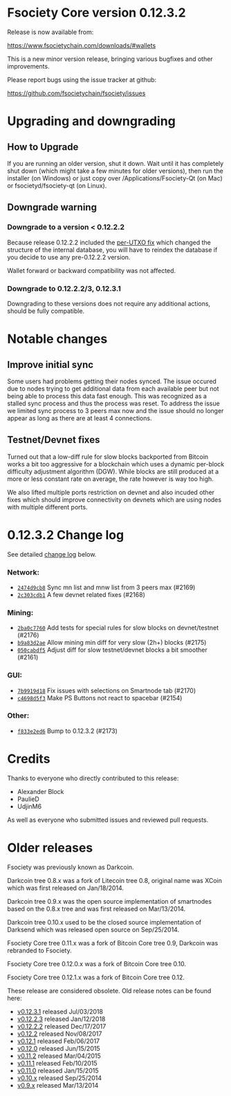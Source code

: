 Fsociety Core version 0.12.3.2
==========================

Release is now available from:

  <https://www.fsocietychain.com/downloads/#wallets>

This is a new minor version release, bringing various bugfixes and other
improvements.

Please report bugs using the issue tracker at github:

  <https://github.com/fsocietychain/fsociety/issues>


Upgrading and downgrading
=========================

How to Upgrade
--------------

If you are running an older version, shut it down. Wait until it has completely
shut down (which might take a few minutes for older versions), then run the
installer (on Windows) or just copy over /Applications/Fsociety-Qt (on Mac) or
fsocietyd/fsociety-qt (on Linux).

Downgrade warning
-----------------

### Downgrade to a version < 0.12.2.2

Because release 0.12.2.2 included the [per-UTXO fix](release-notes/fsociety/release-notes-0.12.2.2.md#per-utxo-fix)
which changed the structure of the internal database, you will have to reindex
the database if you decide to use any pre-0.12.2.2 version.

Wallet forward or backward compatibility was not affected.

### Downgrade to 0.12.2.2/3, 0.12.3.1

Downgrading to these versions does not require any additional actions, should be
fully compatible.


Notable changes
===============

Improve initial sync
--------------------

Some users had problems getting their nodes synced. The issue occured due to nodes trying to
get additional data from each available peer but not being able to process this data fast enough.
This was recognized as a stalled sync process and thus the process was reset. To address the issue
we limited sync process to 3 peers max now and the issue should no longer appear as long as there
are at least 4 connections.

Testnet/Devnet fixes
--------------------

Turned out that a low-diff rule for slow blocks backported from Bitcoin works a bit too aggressive for
a blockchain which uses a dynamic per-block difficulty adjustment algorithm (DGW). While blocks are still
produced at a more or less constant rate on average, the rate however is way too high.

We also lifted multiple ports restriction on devnet and also incuded other fixes which should improve
connectivity on devnets which are using nodes with multiple different ports.


0.12.3.2 Change log
===================

See detailed [change log](https://github.com/fsocietychain/fsociety/compare/v0.12.3.1...fsociety:v0.12.3.2) below.

### Network:
- [`2474d9cb8`](https://github.com/fsocietychain/fsociety/commit/2474d9cb8) Sync mn list and mnw list from 3 peers max (#2169)
- [`2c303cdb1`](https://github.com/fsocietychain/fsociety/commit/2c303cdb1) A few devnet related fixes (#2168)

### Mining:
- [`2ba0c7760`](https://github.com/fsocietychain/fsociety/commit/2ba0c7760) Add tests for special rules for slow blocks on devnet/testnet (#2176)
- [`b9a83d2ae`](https://github.com/fsocietychain/fsociety/commit/b9a83d2ae) Allow mining min diff for very slow (2h+) blocks (#2175)
- [`050cabdf5`](https://github.com/fsocietychain/fsociety/commit/050cabdf5) Adjust diff for slow testnet/devnet blocks a bit smoother (#2161)

### GUI:
- [`7b9919d18`](https://github.com/fsocietychain/fsociety/commit/7b9919d18) Fix issues with selections on Smartnode tab (#2170)
- [`c4698d5f3`](https://github.com/fsocietychain/fsociety/commit/c4698d5f3) Make PS Buttons not react to spacebar (#2154)

### Other:
- [`f833e2ed6`](https://github.com/fsocietychain/fsociety/commit/f833e2ed6) Bump to 0.12.3.2 (#2173)


Credits
=======

Thanks to everyone who directly contributed to this release:

- Alexander Block
- PaulieD
- UdjinM6

As well as everyone who submitted issues and reviewed pull requests.


Older releases
==============

Fsociety was previously known as Darkcoin.

Darkcoin tree 0.8.x was a fork of Litecoin tree 0.8, original name was XCoin
which was first released on Jan/18/2014.

Darkcoin tree 0.9.x was the open source implementation of smartnodes based on
the 0.8.x tree and was first released on Mar/13/2014.

Darkcoin tree 0.10.x used to be the closed source implementation of Darksend
which was released open source on Sep/25/2014.

Fsociety Core tree 0.11.x was a fork of Bitcoin Core tree 0.9,
Darkcoin was rebranded to Fsociety.

Fsociety Core tree 0.12.0.x was a fork of Bitcoin Core tree 0.10.

Fsociety Core tree 0.12.1.x was a fork of Bitcoin Core tree 0.12.

These release are considered obsolete. Old release notes can be found here:

- [v0.12.3.1](https://github.com/fsocietychain/fsociety/blob/master/doc/release-notes/fsociety/release-notes-0.12.3.1.md) released Jul/03/2018
- [v0.12.2.3](https://github.com/fsocietychain/fsociety/blob/master/doc/release-notes/fsociety/release-notes-0.12.2.3.md) released Jan/12/2018
- [v0.12.2.2](https://github.com/fsocietychain/fsociety/blob/master/doc/release-notes/fsociety/release-notes-0.12.2.2.md) released Dec/17/2017
- [v0.12.2](https://github.com/fsocietychain/fsociety/blob/master/doc/release-notes/fsociety/release-notes-0.12.2.md) released Nov/08/2017
- [v0.12.1](https://github.com/fsocietychain/fsociety/blob/master/doc/release-notes/fsociety/release-notes-0.12.1.md) released Feb/06/2017
- [v0.12.0](https://github.com/fsocietychain/fsociety/blob/master/doc/release-notes/fsociety/release-notes-0.12.0.md) released Jun/15/2015
- [v0.11.2](https://github.com/fsocietychain/fsociety/blob/master/doc/release-notes/fsociety/release-notes-0.11.2.md) released Mar/04/2015
- [v0.11.1](https://github.com/fsocietychain/fsociety/blob/master/doc/release-notes/fsociety/release-notes-0.11.1.md) released Feb/10/2015
- [v0.11.0](https://github.com/fsocietychain/fsociety/blob/master/doc/release-notes/fsociety/release-notes-0.11.0.md) released Jan/15/2015
- [v0.10.x](https://github.com/fsocietychain/fsociety/blob/master/doc/release-notes/fsociety/release-notes-0.10.0.md) released Sep/25/2014
- [v0.9.x](https://github.com/fsocietychain/fsociety/blob/master/doc/release-notes/fsociety/release-notes-0.9.0.md) released Mar/13/2014

